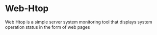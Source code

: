 # Web-Htop
Web Htop is a simple server system monitoring tool that displays system operation status in the form of web pages

